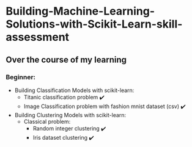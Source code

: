 # Building-Machine-Learning-Solutions-with-Scikit-Learn-skill-assessment
## Over the course of my learning

### Beginner:
* Building Classification Models with scikit-learn: <br/>
   + Titanic classification problem ✔️ <br/>
   + Image Classification problem with fashion mnist dataset (csv) ✔️ <br/>
* Building Clustering Models with scikit-learn: <br/>
   - Classical problem: <br/>
      + Random integer clustering ✔️ <br/>
      + Iris dataset clustering ✔️ <br/>

